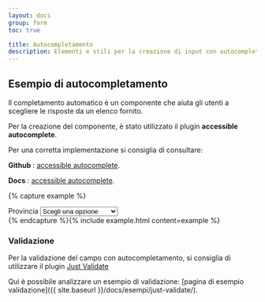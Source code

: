 ```yaml
---
layout: docs
group: form
toc: true

title: Autocompletamento
description: Elementi e stili per la creazione di input con autocompletamento.
---
```



## Esempio di autocompletamento

Il completamento automatico è un componente che aiuta gli utenti a scegliere le risposte da un elenco fornito.

Per la creazione del componente, è stato utilizzato il plugin  **accessible autocomplete**.

Per una corretta implementazione si consiglia di consultare:

**Github** : [accessible autocomplete](https://github.com/alphagov/accessible-autocomplete).

**Docs** : [accessible autocomplete](https://alphagov.github.io/accessible-autocomplete/).

{% capture example %}

<div class="select-wrapper">
  <label for="accessibleAutocomplete">Provincia</label>
  <select class="form-control" id="accessibleAutocomplete" title="Scegli una provincia" required>
    <option selected value="">Scegli una opzione</option>
    <option value='AG'>Agrigento</option>
    <option value='AL'>Alessandria</option>
    <option value='AN'>Ancona</option>
    <option value='AO'>Aosta</option>
    <option value='AR'>Arezzo</option>
    <option value='AP'>Ascoli Piceno</option>
    <option value='AT'>Asti</option>
    <option value='AV'>Avellino</option>
    <option value='BA'>Bari</option>
    <option value='BT'>Barletta-Andria-Trani</option>
    <option value='BL'>Belluno</option>
    <option value='BN'>Benevento</option>
    <option value='BG'>Bergamo</option>
    <option value='BI'>Biella</option>
    <option value='BO'>Bologna</option>
    <option value='BZ'>Bolzano</option>
    <option value='BS'>Brescia</option>
    <option value='BR'>Brindisi</option>
    <option value='CA'>Cagliari</option>
    <option value='CL'>Caltanissetta</option>
    <option value='CB'>Campobasso</option>
    <option value='CI'>Carbonia-Iglesias</option>
    <option value='CE'>Caserta</option>
    <option value='CT'>Catania</option>
    <option value='CZ'>Catanzaro</option>
    <option value='CH'>Chieti</option>
    <option value='CO'>Como</option>
    <option value='CS'>Cosenza</option>
    <option value='CR'>Cremona</option>
    <option value='KR'>Crotone</option>
    <option value='CN'>Cuneo</option>
    <option value='EN'>Enna</option>
    <option value='FM'>Fermo</option>
    <option value='FE'>Ferrara</option>
    <option value='FI'>Firenze</option>
    <option value='FG'>Foggia</option>
    <option value='FC'>Forlì-Cesena</option>
    <option value='FR'>Frosinone</option>
    <option value='GE'>Genova</option>
    <option value='GO'>Gorizia</option>
    <option value='GR'>Grosseto</option>
    <option value='IM'>Imperia</option>
    <option value='IS'>Isernia</option>
    <option value='SP'>La Spezia</option>
    <option value='AQ'>L\'Aquila</option>
    <option value='LT'>Latina</option>
    <option value='LE'>Lecce</option>
    <option value='LC'>Lecco</option>
    <option value='LI'>Livorno</option>
    <option value='LO'>Lodi</option>
    <option value='LU'>Lucca</option>
    <option value='MC'>Macerata</option>
    <option value='MN'>Mantova</option>
    <option value='MS'>Massa-Carrara</option>
    <option value='MT'>Matera</option>
    <option value='ME'>Messina</option>
    <option value='MI'>Milano</option>
    <option value='MO'>Modena</option>
    <option value='MB'>Monza e della Brianza</option>
    <option value='NA'>Napoli</option>
    <option value='NO'>Novara</option>
    <option value='NU'>Nuoro</option>
    <option value='OT'>Olbia-Tempio</option>
    <option value='OR'>Oristano</option>
    <option value='PD'>Padova</option>
    <option value='PA'>Palermo</option>
    <option value='PR'>Parma</option>
    <option value='PV'>Pavia</option>
    <option value='PG'>Perugia</option>
    <option value='PU'>Pesaro e Urbino</option>
    <option value='PE'>Pescara</option>
    <option value='PC'>Piacenza</option>
    <option value='PI'>Pisa</option>
    <option value='PT'>Pistoia</option>
    <option value='PN'>Pordenone</option>
    <option value='PZ'>Potenza</option>
    <option value='PO'>Prato</option>
    <option value='RG'>Ragusa</option>
    <option value='RA'>Ravenna</option>
    <option value='RC'>Reggio Calabria</option>
    <option value='RE'>Reggio Emilia</option>
    <option value='RI'>Rieti</option>
    <option value='RN'>Rimini</option>
    <option value='RM'>Roma</option>
    <option value='RO'>Rovigo</option>
    <option value='SA'>Salerno</option>
    <option value='VS'>Medio Campidano</option>
    <option value='SS'>Sassari</option>
    <option value='SV'>Savona</option>
    <option value='SI'>Siena</option>
    <option value='SR'>Siracusa</option>
    <option value='SO'>Sondrio</option>
    <option value='TA'>Taranto</option>
    <option value='TE'>Teramo</option>
    <option value='TR'>Terni</option>
    <option value='TO'>Torino</option>
    <option value='OG'>Ogliastra</option>
    <option value='TP'>Trapani</option>
    <option value='TN'>Trento</option>
    <option value='TV'>Treviso</option>
    <option value='TS'>Trieste</option>
    <option value='UD'>Udine</option>
    <option value='VA'>Varese</option>
    <option value='VE'>Venezia</option>
    <option value='VB'>Verbano-Cusio-Ossola</option>
    <option value='VC'>Vercelli</option>
    <option value='VR'>Verona</option>
    <option value='VV'>Vibo Valentia</option>
    <option value='VI'>Vicenza</option>
    <option value='VT'>Viterbo</option>
  </select>
</div>
<script>
  document.addEventListener('DOMContentLoaded', function () {
    accessibleAutocomplete.enhanceSelectElement({
      selectElement: document.querySelector('#accessibleAutocomplete'),
      showAllValues: true,
      defaultValue: '',
      autoselect: false,
      showNoOptionsFound: false,
      dropdownArrow: () => '',
    })
  })
</script>
{% endcapture %}{% include example.html content=example %}

### Validazione

Per la validazione del campo con autocompletamento, si consiglia di utilizzare il plugin [Just Validate](https://just-validate.dev/)

Qui è possibile analizzare un esempio di validazione: [pagina di esempio validazione]({{ site.baseurl }}/docs/esempi/just-validate/).

